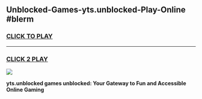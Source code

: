 
## Unblocked-Games-yts.unblocked-Play-Online #blerm
<h3>
<a href="https://news.freeplayer.one?title=yts.unblocked&ref=3">CLICK TO PLAY</a></h3>
<hr>

<h3>
<a href="https://news.freeplayer.one?title=yts.unblocked&ref=3">CLICK 2 PLAY</a>
  
</h3>

<a href="https://news.freeplayer.one?title=yts.unblocked&ref=3"><img src="https://clearcache.store/games.png"></a>


**yts.unblocked games unblocked: Your Gateway to Fun and Accessible Online Gaming**
